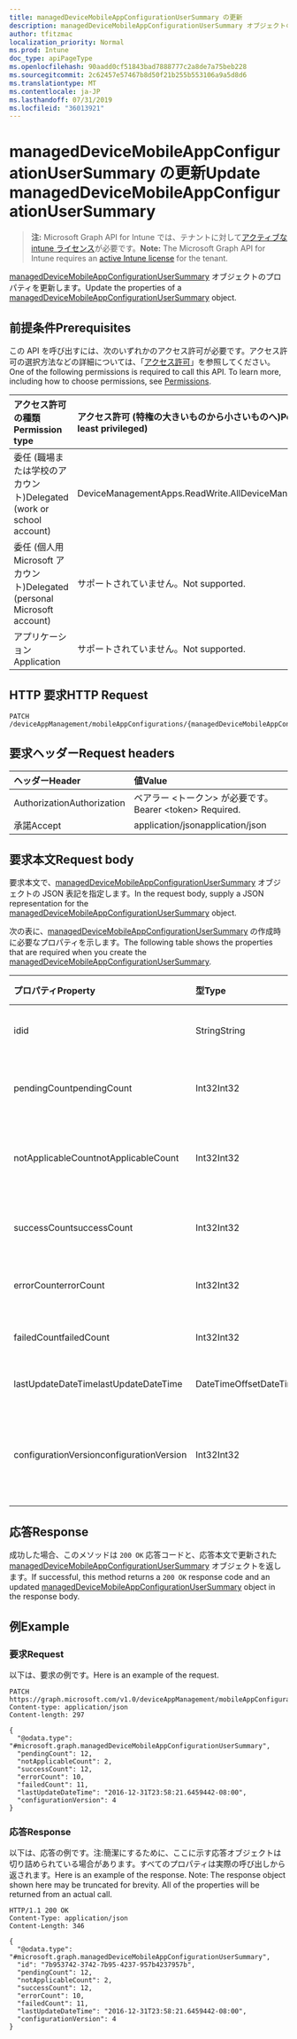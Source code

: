 ```yaml
---
title: managedDeviceMobileAppConfigurationUserSummary の更新
description: managedDeviceMobileAppConfigurationUserSummary オブジェクトのプロパティを更新します。
author: tfitzmac
localization_priority: Normal
ms.prod: Intune
doc_type: apiPageType
ms.openlocfilehash: 90aadd0cf51843bad7888777c2a8de7a75beb228
ms.sourcegitcommit: 2c62457e57467b8d50f21b255b553106a9a5d8d6
ms.translationtype: MT
ms.contentlocale: ja-JP
ms.lasthandoff: 07/31/2019
ms.locfileid: "36013921"
---
```

# <a name="update-manageddevicemobileappconfigurationusersummary"></a><span data-ttu-id="4fa76-103">managedDeviceMobileAppConfigurationUserSummary の更新</span><span class="sxs-lookup"><span data-stu-id="4fa76-103">Update managedDeviceMobileAppConfigurationUserSummary</span></span>

> <span data-ttu-id="4fa76-104">**注:** Microsoft Graph API for Intune では、テナントに対して[アクティブな intune ライセンス](https://go.microsoft.com/fwlink/?linkid=839381)が必要です。</span><span class="sxs-lookup"><span data-stu-id="4fa76-104">**Note:** The Microsoft Graph API for Intune requires an [active Intune license](https://go.microsoft.com/fwlink/?linkid=839381) for the tenant.</span></span>

<span data-ttu-id="4fa76-105">[managedDeviceMobileAppConfigurationUserSummary](../resources/intune-apps-manageddevicemobileappconfigurationusersummary.md) オブジェクトのプロパティを更新します。</span><span class="sxs-lookup"><span data-stu-id="4fa76-105">Update the properties of a [managedDeviceMobileAppConfigurationUserSummary](../resources/intune-apps-manageddevicemobileappconfigurationusersummary.md) object.</span></span>

## <a name="prerequisites"></a><span data-ttu-id="4fa76-106">前提条件</span><span class="sxs-lookup"><span data-stu-id="4fa76-106">Prerequisites</span></span>
<span data-ttu-id="4fa76-p101">この API を呼び出すには、次のいずれかのアクセス許可が必要です。アクセス許可の選択方法などの詳細については、「[アクセス許可](/graph/permissions-reference)」を参照してください。</span><span class="sxs-lookup"><span data-stu-id="4fa76-p101">One of the following permissions is required to call this API. To learn more, including how to choose permissions, see [Permissions](/graph/permissions-reference).</span></span>

|<span data-ttu-id="4fa76-109">アクセス許可の種類</span><span class="sxs-lookup"><span data-stu-id="4fa76-109">Permission type</span></span>|<span data-ttu-id="4fa76-110">アクセス許可 (特権の大きいものから小さいものへ)</span><span class="sxs-lookup"><span data-stu-id="4fa76-110">Permissions (from most to least privileged)</span></span>|
|:---|:---|
|<span data-ttu-id="4fa76-111">委任 (職場または学校のアカウント)</span><span class="sxs-lookup"><span data-stu-id="4fa76-111">Delegated (work or school account)</span></span>|<span data-ttu-id="4fa76-112">DeviceManagementApps.ReadWrite.All</span><span class="sxs-lookup"><span data-stu-id="4fa76-112">DeviceManagementApps.ReadWrite.All</span></span>|
|<span data-ttu-id="4fa76-113">委任 (個人用 Microsoft アカウント)</span><span class="sxs-lookup"><span data-stu-id="4fa76-113">Delegated (personal Microsoft account)</span></span>|<span data-ttu-id="4fa76-114">サポートされていません。</span><span class="sxs-lookup"><span data-stu-id="4fa76-114">Not supported.</span></span>|
|<span data-ttu-id="4fa76-115">アプリケーション</span><span class="sxs-lookup"><span data-stu-id="4fa76-115">Application</span></span>|<span data-ttu-id="4fa76-116">サポートされていません。</span><span class="sxs-lookup"><span data-stu-id="4fa76-116">Not supported.</span></span>|

## <a name="http-request"></a><span data-ttu-id="4fa76-117">HTTP 要求</span><span class="sxs-lookup"><span data-stu-id="4fa76-117">HTTP Request</span></span>
<!-- {
  "blockType": "ignored"
}
-->
``` http
PATCH /deviceAppManagement/mobileAppConfigurations/{managedDeviceMobileAppConfigurationId}/userStatusSummary
```

## <a name="request-headers"></a><span data-ttu-id="4fa76-118">要求ヘッダー</span><span class="sxs-lookup"><span data-stu-id="4fa76-118">Request headers</span></span>
|<span data-ttu-id="4fa76-119">ヘッダー</span><span class="sxs-lookup"><span data-stu-id="4fa76-119">Header</span></span>|<span data-ttu-id="4fa76-120">値</span><span class="sxs-lookup"><span data-stu-id="4fa76-120">Value</span></span>|
|:---|:---|
|<span data-ttu-id="4fa76-121">Authorization</span><span class="sxs-lookup"><span data-stu-id="4fa76-121">Authorization</span></span>|<span data-ttu-id="4fa76-122">ベアラー &lt;トークン&gt; が必要です。</span><span class="sxs-lookup"><span data-stu-id="4fa76-122">Bearer &lt;token&gt; Required.</span></span>|
|<span data-ttu-id="4fa76-123">承諾</span><span class="sxs-lookup"><span data-stu-id="4fa76-123">Accept</span></span>|<span data-ttu-id="4fa76-124">application/json</span><span class="sxs-lookup"><span data-stu-id="4fa76-124">application/json</span></span>|

## <a name="request-body"></a><span data-ttu-id="4fa76-125">要求本文</span><span class="sxs-lookup"><span data-stu-id="4fa76-125">Request body</span></span>
<span data-ttu-id="4fa76-126">要求本文で、[managedDeviceMobileAppConfigurationUserSummary](../resources/intune-apps-manageddevicemobileappconfigurationusersummary.md) オブジェクトの JSON 表記を指定します。</span><span class="sxs-lookup"><span data-stu-id="4fa76-126">In the request body, supply a JSON representation for the [managedDeviceMobileAppConfigurationUserSummary](../resources/intune-apps-manageddevicemobileappconfigurationusersummary.md) object.</span></span>

<span data-ttu-id="4fa76-127">次の表に、[managedDeviceMobileAppConfigurationUserSummary](../resources/intune-apps-manageddevicemobileappconfigurationusersummary.md) の作成時に必要なプロパティを示します。</span><span class="sxs-lookup"><span data-stu-id="4fa76-127">The following table shows the properties that are required when you create the [managedDeviceMobileAppConfigurationUserSummary](../resources/intune-apps-manageddevicemobileappconfigurationusersummary.md).</span></span>

|<span data-ttu-id="4fa76-128">プロパティ</span><span class="sxs-lookup"><span data-stu-id="4fa76-128">Property</span></span>|<span data-ttu-id="4fa76-129">型</span><span class="sxs-lookup"><span data-stu-id="4fa76-129">Type</span></span>|<span data-ttu-id="4fa76-130">説明</span><span class="sxs-lookup"><span data-stu-id="4fa76-130">Description</span></span>|
|:---|:---|:---|
|<span data-ttu-id="4fa76-131">id</span><span class="sxs-lookup"><span data-stu-id="4fa76-131">id</span></span>|<span data-ttu-id="4fa76-132">String</span><span class="sxs-lookup"><span data-stu-id="4fa76-132">String</span></span>|<span data-ttu-id="4fa76-133">エンティティのキー。</span><span class="sxs-lookup"><span data-stu-id="4fa76-133">Key of the entity.</span></span>|
|<span data-ttu-id="4fa76-134">pendingCount</span><span class="sxs-lookup"><span data-stu-id="4fa76-134">pendingCount</span></span>|<span data-ttu-id="4fa76-135">Int32</span><span class="sxs-lookup"><span data-stu-id="4fa76-135">Int32</span></span>|<span data-ttu-id="4fa76-136">保留中のユーザーの数</span><span class="sxs-lookup"><span data-stu-id="4fa76-136">Number of pending Users</span></span>|
|<span data-ttu-id="4fa76-137">notApplicableCount</span><span class="sxs-lookup"><span data-stu-id="4fa76-137">notApplicableCount</span></span>|<span data-ttu-id="4fa76-138">Int32</span><span class="sxs-lookup"><span data-stu-id="4fa76-138">Int32</span></span>|<span data-ttu-id="4fa76-139">該当しないユーザーの数</span><span class="sxs-lookup"><span data-stu-id="4fa76-139">Number of not applicable users</span></span>|
|<span data-ttu-id="4fa76-140">successCount</span><span class="sxs-lookup"><span data-stu-id="4fa76-140">successCount</span></span>|<span data-ttu-id="4fa76-141">Int32</span><span class="sxs-lookup"><span data-stu-id="4fa76-141">Int32</span></span>|<span data-ttu-id="4fa76-142">成功したユーザーの数</span><span class="sxs-lookup"><span data-stu-id="4fa76-142">Number of succeeded Users</span></span>|
|<span data-ttu-id="4fa76-143">errorCount</span><span class="sxs-lookup"><span data-stu-id="4fa76-143">errorCount</span></span>|<span data-ttu-id="4fa76-144">Int32</span><span class="sxs-lookup"><span data-stu-id="4fa76-144">Int32</span></span>|<span data-ttu-id="4fa76-145">エラー ユーザーの数</span><span class="sxs-lookup"><span data-stu-id="4fa76-145">Number of error Users</span></span>|
|<span data-ttu-id="4fa76-146">failedCount</span><span class="sxs-lookup"><span data-stu-id="4fa76-146">failedCount</span></span>|<span data-ttu-id="4fa76-147">Int32</span><span class="sxs-lookup"><span data-stu-id="4fa76-147">Int32</span></span>|<span data-ttu-id="4fa76-148">失敗したユーザーの数</span><span class="sxs-lookup"><span data-stu-id="4fa76-148">Number of failed Users</span></span>|
|<span data-ttu-id="4fa76-149">lastUpdateDateTime</span><span class="sxs-lookup"><span data-stu-id="4fa76-149">lastUpdateDateTime</span></span>|<span data-ttu-id="4fa76-150">DateTimeOffset</span><span class="sxs-lookup"><span data-stu-id="4fa76-150">DateTimeOffset</span></span>|<span data-ttu-id="4fa76-151">最終更新時刻</span><span class="sxs-lookup"><span data-stu-id="4fa76-151">Last update time</span></span>|
|<span data-ttu-id="4fa76-152">configurationVersion</span><span class="sxs-lookup"><span data-stu-id="4fa76-152">configurationVersion</span></span>|<span data-ttu-id="4fa76-153">Int32</span><span class="sxs-lookup"><span data-stu-id="4fa76-153">Int32</span></span>|<span data-ttu-id="4fa76-154">対象の概要に関するポリシーのバージョン</span><span class="sxs-lookup"><span data-stu-id="4fa76-154">Version of the policy for that overview</span></span>|



## <a name="response"></a><span data-ttu-id="4fa76-155">応答</span><span class="sxs-lookup"><span data-stu-id="4fa76-155">Response</span></span>
<span data-ttu-id="4fa76-156">成功した場合、このメソッドは `200 OK` 応答コードと、応答本文で更新された [managedDeviceMobileAppConfigurationUserSummary](../resources/intune-apps-manageddevicemobileappconfigurationusersummary.md) オブジェクトを返します。</span><span class="sxs-lookup"><span data-stu-id="4fa76-156">If successful, this method returns a `200 OK` response code and an updated [managedDeviceMobileAppConfigurationUserSummary](../resources/intune-apps-manageddevicemobileappconfigurationusersummary.md) object in the response body.</span></span>

## <a name="example"></a><span data-ttu-id="4fa76-157">例</span><span class="sxs-lookup"><span data-stu-id="4fa76-157">Example</span></span>

### <a name="request"></a><span data-ttu-id="4fa76-158">要求</span><span class="sxs-lookup"><span data-stu-id="4fa76-158">Request</span></span>
<span data-ttu-id="4fa76-159">以下は、要求の例です。</span><span class="sxs-lookup"><span data-stu-id="4fa76-159">Here is an example of the request.</span></span>
``` http
PATCH https://graph.microsoft.com/v1.0/deviceAppManagement/mobileAppConfigurations/{managedDeviceMobileAppConfigurationId}/userStatusSummary
Content-type: application/json
Content-length: 297

{
  "@odata.type": "#microsoft.graph.managedDeviceMobileAppConfigurationUserSummary",
  "pendingCount": 12,
  "notApplicableCount": 2,
  "successCount": 12,
  "errorCount": 10,
  "failedCount": 11,
  "lastUpdateDateTime": "2016-12-31T23:58:21.6459442-08:00",
  "configurationVersion": 4
}
```

### <a name="response"></a><span data-ttu-id="4fa76-160">応答</span><span class="sxs-lookup"><span data-stu-id="4fa76-160">Response</span></span>
<span data-ttu-id="4fa76-p102">以下は、応答の例です。注:簡潔にするために、ここに示す応答オブジェクトは切り詰められている場合があります。すべてのプロパティは実際の呼び出しから返されます。</span><span class="sxs-lookup"><span data-stu-id="4fa76-p102">Here is an example of the response. Note: The response object shown here may be truncated for brevity. All of the properties will be returned from an actual call.</span></span>
``` http
HTTP/1.1 200 OK
Content-Type: application/json
Content-Length: 346

{
  "@odata.type": "#microsoft.graph.managedDeviceMobileAppConfigurationUserSummary",
  "id": "7b953742-3742-7b95-4237-957b4237957b",
  "pendingCount": 12,
  "notApplicableCount": 2,
  "successCount": 12,
  "errorCount": 10,
  "failedCount": 11,
  "lastUpdateDateTime": "2016-12-31T23:58:21.6459442-08:00",
  "configurationVersion": 4
}
```



